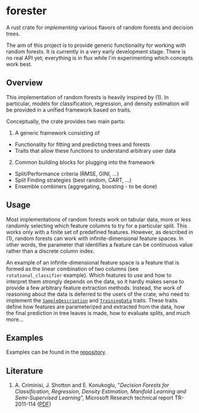 # forester
A rust crate for *implementing* various flavors of random forests and
decision trees.

The aim of this project is to provide generic functionality for working
with random forests. It is currently in a very early development stage.
There is no real API yet; everything is in flux while I'm experimenting
which concepts work best.

## Overview

This implementation of random forests is heavily inspired by (1). In
particular, models for classification, regression, and density
estimation will be provided in a unified framework based on traits.

Conceptually, the crate provides two main parts:

1. A generic framework consisting of
  - Functionality for fitting and predicting trees and forests
  - Traits that allow these functions to understand arbitrary user data
2. Common building blocks for plugging into the framework
  - Split/Performance criteria (RMSE, GINI, ...)
  - Split Finding strategies (best random, CART, ...)
  - Ensemble combiners (aggregating, boosting - to be done)

## Usage

Most implementations of random forests work on tabular data, more or
less randomly selecting which feature columns to try for a particular
split. This works only with a finite set of predefined features.
However, as described in (1), random forests can work with
infinite-dimensional feature spaces. In other words, the parameter that
identifies a feature can be continuous value rather than a discrete
column index.

An example of an infinite-dimensional feature space is a feature that is
formed as the linear combination of two columns (see
`rotational_classifier` example). Which features to use and how to
interpret them strongly depends on the data, so it hardly makes sense to
provide a few arbitrary feature extraction methods. Instead, the work
of reasoning about the data is deferred to the users of the crate, who
need to implement the [`SampleDescription`][SampleDescription] and
[`TrainingData`][TrainingData] traits. These traits define how features
are parameterized and extracted from the data, how the final prediction
in tree leaves is made, how to evaluate splits, and much more...

## Examples

Examples can be found in the [repository][repo].


## Literature

1. A. Criminisi, J. Shotton and E. Konukoglu, "*Decision Forests for
   Classification, Regression, Density Estimation, Manifold Learning and
   Semi-Supervised Learning*", Microsoft Research technical report
   TR-2011-114 ([PDF][1])


[1]: https://www.microsoft.com/en-us/research/wp-content/uploads/2016/02/decisionForests_MSR_TR_2011_114.pdf

[repo]: https://github.com/mbillingr/forester

[SampleDescription]: https://docs.rs/forester/0.0.2/forester/data/trait.SampleDescription.html
[TrainingData]: https://docs.rs/forester/0.0.2/forester/data/trait.TrainingData.html
